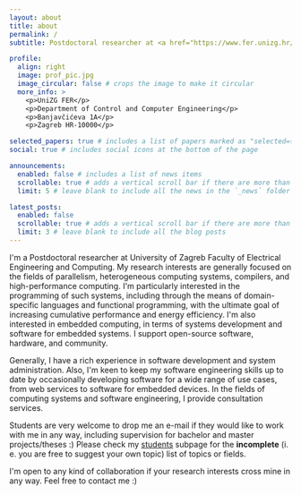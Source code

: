 ```yaml
---
layout: about
title: about
permalink: /
subtitle: Postdoctoral researcher at <a href="https://www.fer.unizg.hr/">UniZG FER</a>.

profile:
  align: right
  image: prof_pic.jpg
  image_circular: false # crops the image to make it circular
  more_info: >
    <p>UniZG FER</p>
    <p>Department of Control and Computer Engineering</p>
    <p>Banjavčićeva 1A</p>
    <p>Zagreb HR-10000</p>

selected_papers: true # includes a list of papers marked as "selected={true}"
social: true # includes social icons at the bottom of the page

announcements:
  enabled: false # includes a list of news items
  scrollable: true # adds a vertical scroll bar if there are more than 3 news items
  limit: 5 # leave blank to include all the news in the `_news` folder

latest_posts:
  enabled: false
  scrollable: true # adds a vertical scroll bar if there are more than 3 new posts items
  limit: 3 # leave blank to include all the blog posts
---
```


I'm a Postdoctoral researcher at University of Zagreb Faculty of Electrical Engineering and Computing. My research interests are generally focused on the fields of parallelism, heterogeneous computing systems, compilers, and high-performance computing. I'm particularly interested in the programming of such systems, including through the means of domain-specific languages and functional programming, with the ultimate goal of increasing cumulative performance and energy efficiency. I'm also interested in embedded computing, in terms of systems development and software for embedded systems. I support open-source software, hardware, and community.

Generally, I have a rich experience in software development and system administration. Also, I'm keen to keep my software engineering skills up to date by occasionally developing software for a wide range of use cases, from web services to software for embedded devices. In the fields of computing systems and software engineering, I provide consultation services.

Students are very welcome to drop me an e-mail if they would like to work with me in any way, including supervision for bachelor and master projects/theses :) Please check my [students](/students) subpage for the **incomplete** (i. e. you are free to suggest your own topic) list of topics or fields.

I'm open to any kind of collaboration if your research interests cross mine in any way. Feel free to contact me :)
